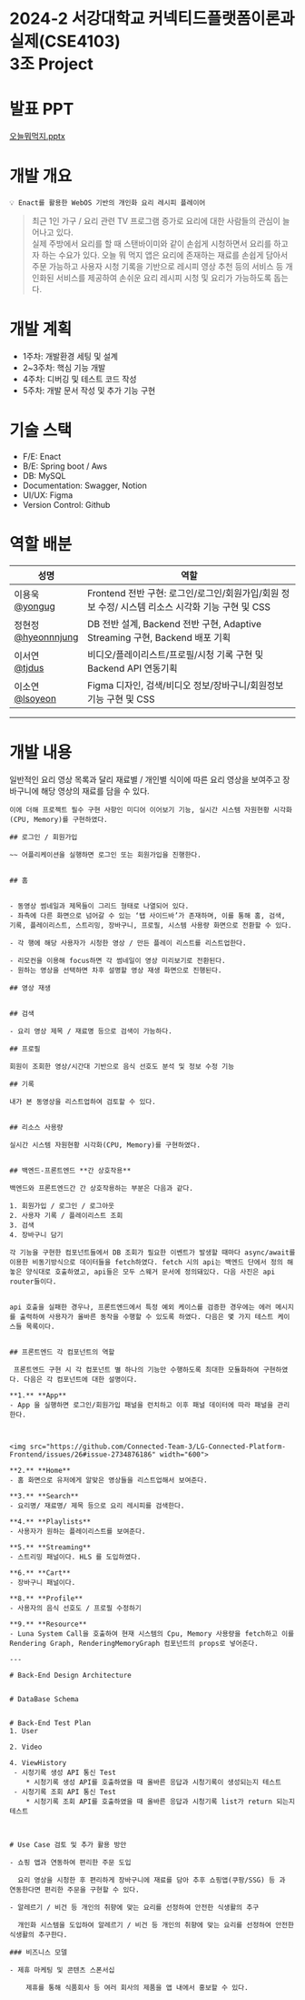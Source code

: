 # 2024-2 서강대학교 커넥티드플랫폼이론과실제(CSE4103)<br/>3조 Project

# 발표 PPT
[오늘뭐먹지.pptx](https://docs.google.com/presentation/d/1Vu5V02wbtnJ3gf9xR64yyw9Vxhhht80k/export/pptx)

# 개발 개요

```
💡 Enact를 활용한 WebOS 기반의 개인화 요리 레시피 플레이어
```

> 최근 1인 가구 / 요리 관련 TV 프로그램 증가로 요리에 대한 사람들의 관심이 늘어나고 있다.  
> 실제 주방에서 요리를 할 때 스탠바이미와 같이 손쉽게 시청하면서 요리를 하고자 하는 수요가 있다.
> 오늘 뭐 먹지 앱은 요리에 존재하는 재료를 손쉽게 담아서 주문 가능하고 사용자 시청 기록을 기반으로 레시피 영상 추천 등의 서비스 등 개인화된 서비스를 제공하여 손쉬운 요리 레시피 시청 및 요리가 가능하도록 돕는다.

# 개발 계획

- 1주차: 개발환경 세팅 및 설계
- 2~3주차: 핵심 기능 개발
- 4주차: 디버깅 및 테스트 코드 작성
- 5주차: 개발 문서 작성 및 추가 기능 구현

# 기술 스택

- F/E: Enact
- B/E: Spring boot / Aws
- DB: MySQL
- Documentation: Swagger, Notion
- UI/UX: Figma
- Version Control: Github

# 역할 배분

| 성명                                                      | 역할                                                                                             |
| --------------------------------------------------------- | ------------------------------------------------------------------------------------------------ |
| 이용욱</br>[@yongug](https://github.com/yongug)           | Frontend 전반 구현: 로그인/로그인/회원가입/회원 정보 수정/ 시스템 리소스 시각화 기능 구현 및 CSS |
| 정현정</br>[@hyeonnnjung](https://github.com/hyeonnnjung) | DB 전반 설계, Backend 전반 구현, Adaptive Streaming 구현, Backend 배포 기획                         |
| 이서연</br>[@tjdus](https://github.com/tjdus)             | 비디오/플레이리스트/프로필/시청 기록 구현 및 Backend API 연동기획                                |
| 이소연</br>[@lsoyeon](https://github.com/lsoyeon)         | Figma 디자인, 검색/비디오 정보/장바구니/회원정보 기능 구현 및 CSS                                |

---

# 개발 내용

일반적인 요리 영상 목록과 달리 재료별 / 개인별 식이에 따른 요리 영상을 보여주고 장바구니에 해당 영상의 재료를 담을 수 있다.

```어플리케이션의 전반적인 흐름도는 위와 같다.
이에 더해 프로젝트 필수 구현 사항인 미디어 이어보기 기능, 실시간 시스템 자원현황 시각화(CPU, Memory)를 구현하였다.

## 로그인 / 회원가입

~~ 어플리케이션을 실행하면 로그인 또는 회원가입을 진행한다.


## 홈


- 동영상 썸네일과 제목들이 그리드 형태로 나열되어 있다.
- 좌측에 다른 화면으로 넘어갈 수 있는 ‘탭 사이드바’가 존재하며, 이를 통해 홈, 검색, 기록, 플레이리스트, 스트리밍, 장바구니, 프로필, 시스템 사용량 화면으로 전환할 수 있다.

- 각 행에 해당 사용자가 시청한 영상 / 만든 플레이 리스트를 리스트업한다.

- 리모컨을 이용해 focus하면 각 썸네일이 영상 미리보기로 전환된다.
- 원하는 영상을 선택하면 차후 설명할 영상 재생 화면으로 진행된다.

## 영상 재생


## 검색

- 요리 영상 제목 / 재료명 등으로 검색이 가능하다.

## 프로필

회원이 조회한 영상/시간대 기반으로 음식 선호도 분석 및 정보 수정 기능

## 기록

내가 본 동영상을 리스트업하여 검토할 수 있다.


## 리소스 사용량

실시간 시스템 자원현황 시각화(CPU, Memory)를 구현하였다.


## 백엔드-프론트엔드 **간 상호작용**

백엔드와 프론트엔드간 간 상호작용하는 부분은 다음과 같다.

1. 회원가입 / 로그인 / 로그아웃
2. 사용자 기록 / 플레이리스트 조회
3. 검색
4. 장바구니 담기

각 기능을 구현한 컴포넌트들에서 DB 조회가 필요한 이벤트가 발생할 때마다 async/await를 이용한 비동기방식으로 데이터들을 fetch하였다. fetch 시의 api는 백엔드 단에서 정의 해놓은 양식대로 호출하였고, api들은 모두 스웨거 문서에 정의돼있다. 다음 사진은 api router들이다.


api 호출을 실패한 경우나, 프론트엔드에서 특정 예외 케이스를 검증한 경우에는 에러 메시지를 출력하여 사용자가 올바른 동작을 수행할 수 있도록 하였다. 다음은 몇 가지 테스트 케이스들 목록이다.


## 프론트엔드 각 컴포넌트의 역할

 프론트엔드 구현 시 각 컴포넌트 별 하나의 기능만 수행하도록 최대한 모듈화하여 구현하였다. 다음은 각 컴포넌트에 대한 설명이다.

**1.** **App**
- App 을 실행하면 로그인/회원가입 패널을 런치하고 이후 패널 데이터에 따라 패널을 관리한다.



<img src="https://github.com/Connected-Team-3/LG-Connected-Platform-Frontend/issues/26#issue-2734876186" width="600">

**2.** **Home**
- 홈 화면으로 유저에게 알맞은 영상들을 리스트업해서 보여준다.

**3.** **Search**
- 요리명/ 재료명/ 제목 등으로 요리 레시피를 검색한다.

**4.** **Playlists**
- 사용자가 원하는 플레이리스트를 보여준다.

**5.** **Streaming**
- 스트리밍 패널이다. HLS 를 도입하였다.

**6.** **Cart**
- 장바구니 패널이다.

**8.** **Profile**
- 사용자의 음식 선호도 / 프로필 수정하기

**9.** **Resource**
- Luna System Call을 호출하여 현재 시스템의 Cpu, Memory 사용량을 fetch하고 이를 Rendering Graph, RenderingMemoryGraph 컴포넌트의 props로 넣어준다.

---

# Back-End Design Architecture


# DataBase Schema


# Back-End Test Plan
1. User

2. Video

4. ViewHistory
 - 시청기록 생성 API 통신 Test
    * 시청기록 생성 API를 호출하였을 때 올바른 응답과 시청기록이 생성되는지 테스트
 - 시청기록 조회 API 통신 Test
    * 시청기록 조회 API를 호출하였을 때 올바른 응답과 시청기록 list가 return 되는지 테스트



# Use Case 검토 및 추가 활용 방안

- 쇼핑 앱과 연동하여 편리한 주문 도입

  요리 영상을 시청한 후 편리하게 장바구니에 재료를 담아 추후 쇼핑앱(쿠팡/SSG) 등 과 연동한다면 편리한 주문을 구현할 수 있다.

- 알레르기 / 비건 등 개인의 취향에 맞는 요리를 선정하여 안전한 식생활의 추구

  개인화 시스템을 도입하여 알레르기 / 비건 등 개인의 취향에 맞는 요리를 선정하여 안전한 식생활의 추구한다.

### 비즈니스 모델

- 제휴 마케팅 및 콘텐츠 스폰서십

    제휴를 통해 식품회사 등 여러 회사의 제품을 앱 내에서 홍보할 수 있다.
```
